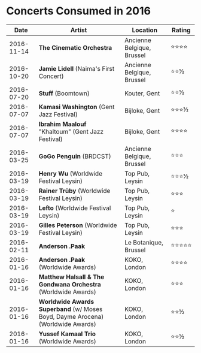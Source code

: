 # Concerts Consumed in 2016

| Date | Artist | Location | Rating |
| --- | --- | --- | --- |
| 2016-11-14 | **The Cinematic Orchestra** | Ancienne Belgique, Brussel | ⭐️⭐️⭐️⭐️ |
| 2016-10-20 | **Jamie Lidell** (Naima's First Concert) | Ancienne Belgique, Brussel | ⭐️⭐️½ |
| 2016-07-20 | **Stuff** (Boomtown) | Kouter, Gent | ⭐️⭐️½ |
| 2016-07-07 | **Kamasi Washington** (Gent Jazz Festival) | Bijloke, Gent | ⭐⭐️⭐️½ |
| 2016-07-07 | **Ibrahim Maalouf** "Khaltoum" (Gent Jazz Festival) | Bijloke, Gent | ⭐⭐️⭐️⭐️ |
| 2016-03-25 | **GoGo Penguin** (BRDCST) | Ancienne Belgique, Brussel | ⭐⭐️⭐️ |
| 2016-03-19 | **Henry Wu** (Worldwide Festival Leysin) | Top Pub, Leysin | ⭐⭐️⭐️½ |
| 2016-03-19 | **Rainer Trüby** (Worldwide Festival Leysin) | Top Pub, Leysin | ⭐⭐️⭐️ |
| 2016-03-19 | **Lefto** (Worldwide Festival Leysin) | Top Pub, Leysin | ⭐ |
| 2016-03-19 | **Gilles Peterson** (Worldwide Festival Leysin) | Top Pub, Leysin | ⭐⭐️⭐️ |
| 2016-02-11 | **Anderson .Paak** | Le Botanique, Brussel | ⭐⭐️⭐️⭐️⭐️ |
| 2016-01-16 | **Anderson .Paak** (Worldwide Awards) | KOKO, London | ⭐⭐️⭐️⭐️ |
| 2016-01-16 | **Matthew Halsall & The Gondwana Orchestra** (Worldwide Awards) | KOKO, London | ⭐⭐️⭐️ |
| 2016-01-16 | **Worldwide Awards Superband** (w/ Moses Boyd, Dayme Arocena) (Worldwide Awards) | KOKO, London | ⭐⭐️½ |
| 2016-01-16 | **Yussef Kamaal Trio** (Worldwide Awards) | KOKO, London | ⭐⭐️½ |
